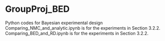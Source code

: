 # GroupProj_BED
Python codes for Bayesian experimental design
Comparing_NMC_and_analytic.ipynb is for the experiments in Section 3.2.2.
Comparing_BED_and_RD.ipynb is for the experiments in Section 3.2.2.
